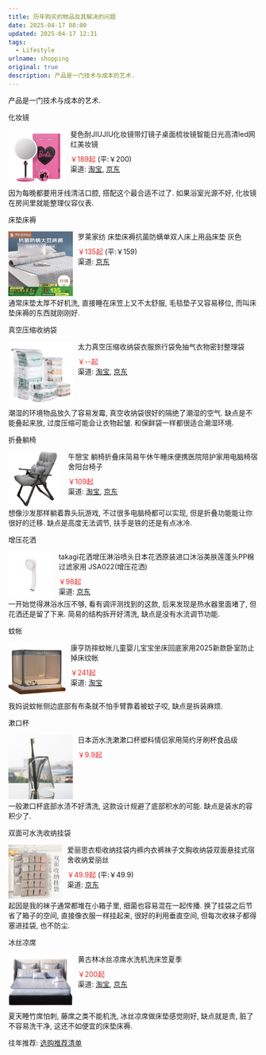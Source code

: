 ```yaml
---
title: 历年购买的物品及其解决的问题
date: 2025-04-17 08:00
updated: 2025-04-17 12:31
tags: 
  - Lifestyle
urlname: shopping
original: true
description: 产品是一门技术与成本的艺术.
---
```

产品是一门技术与成本的艺术.
<!--more-->
化妆镜
<div style="display: flex;">
  <div style="width: 130px;">
    <img src="/picture/2025-05-16_11-58.jpg">
  </div>
  <div style="padding-left: 10px">
    <div>斐色耐JIUJIU化妆镜带灯镜子桌面梳妆镜智能日光高清led网红美妆镜</div>
    <div style="margin-top: 10px"><span style="color:#e62828">￥189起</span> (平:￥200)</div>
    <div >渠道: <a href="https://uland.taobao.com/coupon/edetail?e=BQwHdpL%2FCEOlhHvvyUNXZfh8CuWt5YH5OVuOuRD5gLJMmdsrkidbOWBzzpT26idJtFWK1uXuuwOm4uKA3JCLsGbQXYVZGzl%2B5QW27mLO1sJqv8cE6dQTeEKyblJWkNjRl%2Bcx4uLS14Z2hpSzkXEPijTU8DC75RBxBxjzytuc9qfZwVjqoCQFC0HrDiSiwDSi39JfIyQPGyNvY11IE%2B%2BKu6VvURXJ6OS3GxWr9Yvy3vEXGyqsVme%2BZKas0nCaY%2Bve6WtfynQh5PS7VEw3MA%2FL0QhNXOOcu33lqowPvRZxPyd95IErcpdrT7zUX4QjNoGko0EzVBgpjgTahiwsdOwg7AIau621gO82&traceId=0b52068217483122103016207efa17&union_lens=lensId%3APUB%401748312062%402106eb1f_0d5c_1970f84fa63_df36%40024GAd4NGaS3usyL6Qe0sZHU%40eyJmbG9vcklkIjo4MDY3NCwiic3BtQiiI6Il9wb3J0YWxfdjJfcGFnZXNfcHJvbW9fZ29vZHNfaW5kZXhfaHRtIiiwiic3JjRmxvb3JJZCI6IjgwNjc0In0ie%3BtkScm%3AselectionPlaza_site_4358_0_0_0_1_1748312062637686960060%3Bscm%3A1007.30148.329090.pub_search-item_f007c380-5cdb-49c0-bf5e-2a2fdefcfdf7_">淘宝</a>, <a href="https://union-click.jd.com/jdc?e=618%7Cpc%7C&p=JF8BATQJK1olXg4LV1xYDE4XA18IGloQWgADU1xUCEgUAV9MRANLAjZbERscSkAJHTdNTwcKBlMdBgABFksWAmoPHVoSXw8CV11fFxJSXzI4QUV3IX1bIB09XSlDA3FUTDJrKRxDElJROEonAG4KGFgXVA4FUG5tCEwnQgEIElkUXwMyVW5dDk4eAW8IHFscXAEFZFldAXtMVgEMT1IRXANQB11UChhAM184GGsSXQ8WUiwcWl8RcV84G2sWbURsU1hVChkeVD0OSVxHWFMDBA1cCh4TCjwPTl1BXFUKVg5tCkoWB2Y4K4WY7WV3VToWCRwWamxpQ1JVKV7c2e5MejsXAWcKCmtoKFB8JwwpTy1VXiprey5GLQFcMAo8WxZ5ARNIT1oTA3JmMgkDcw8UQyxRK14lWwQEZA">京东</a></div>
  </div>
</div>
因为每晚都要用牙线清洁口腔, 搭配这个最合适不过了. 如果浴室光源不好, 化妆镜在房间里就能整理仪容仪表.

床垫床褥
<div style="display: flex;">
  <div style="width: 130px;">
    <img src="/picture/2025-04-16_12-12.jpg">
  </div>
  <div style="padding-left: 10px">
    <div>罗莱家纺 床垫床褥抗菌防螨单双人床上用品床垫 灰色</div>
    <div style="margin-top: 10px"><span style="color:#e62828">￥135起</span> (平:￥159)</div>
    <div >渠道: <a href="https://union-click.jd.com/jdc?e=618%7Cpc%7C&p=JF8BATUJK1olXQABVFhUDkIXAV8IGloUVAUDUFtcCEInRzBQRQQlBENHFRxWFlVPRjtUBABAQlRcCEBdCUoWCmwJH14UXQ8dDRsBVXtJBgZwZgtJPmZBIicEXjFtVgpDfgxlUQoyVW5eCUkUAG0BE1wRbTYCU24fZp2bpba3m4-K2tCJ311cCEInAl8IHV4QWwAFU1tZAEweM2gIEmtOCGgGAFdZCU5FUGwBGQhCbTYyV25aCEIDBR1JSU8TLzYyVG5eOEsWA2YBElkXWAQASF5eCk0XA3MIHV4QWwAFU1xeDk4UM20JGl8cbTbc2e41DDlAaG1VeR1UX0NnHS0v1sanEh14G1kXXRcyKjoZbiAWQTF-bQwWPURGPx1ccxcSeT0JdVl2OGBdVwM1bD1TfS9BTVkdCTYHZG4">京东</a></div>
  </div>
</div>
通常床垫太厚不好机洗, 直接睡在床笠上又不太舒服, 毛毯垫子又容易移位, 而叫床垫床褥的东西就刚刚好.

真空压缩收纳袋
<div style="display: flex;">
  <div style="width: 130px;">
    <img src="/picture/2025-04-16_12-25.jpg">
  </div>
  <div style="padding-left: 10px">
    <div>太力真空压缩收纳袋衣服旅行袋免抽气衣物密封整理袋</div>
    <div style="margin-top: 10px"><span style="color:#e62828">￥--起</span></div>
    <div >渠道: <a href="https://s.click.taobao.com/t?e=m%3D2%26s%3DDbDYwtjvISpw4vFB6t2Z2ueEDrYVVa64YUrQeSeIhnK53hKxp7mNFupH%2BKVf1VvfZSi0MojJxd4FAvjU8V96Zug8%2BWZ7mGwcnYphurpnMR4Al5wSPB27UtBH5tSNdIpA8mL8HhJ3EdVrH4ks4QyiY4z4rjZDGVMAuYceVrF7ucUHCRf5QZF%2BZuVMGbqY6G9PL95d7k%2B037U7Z5MEezoWDqPqvBa9XwUboaXepRpJNC57S4OqJXyzm3iOG0jhpxD%2FYL64De31URnz35HToToHIu8OytvG3CCgkZn3A9FxdX4F%2B6qWNoTfGk3O4wtQ3K90O8IOFjbFg37JJ3CvloTrLCGFCzYOOqAQ&union_lens=lensId%3APUB%401744777480%40212bda34_0c9c_1963cd78ae6_4d39%400275749gfa1vmEOniMbdMfZR%40eyJmbG9vcklkIjo4MDY3NCwiic3BtQiiI6Il9wb3J0YWxfdjJfcGFnZXNfcHJvbW9fZ29vZHNfaW5kZXhfaHRtIiiwiic3JjRmxvb3JJZCI6IjgwNjc0In0ie%3BtkScm%3AselectionPlaza_site_4358_0_0_0_1_1744777481015686960060%3Bscm%3A1007.30148.329090.pub_search-item_9d19c3a6-5f9c-46c2-ab66-b4a7acb2ce8c_">淘宝</a>, <a href="https://union-click.jd.com/jdc?e=618%7Cpc%7C&p=JF8BAS8JK1olXwECUVtaDkkSCl8IGloUXAcLVldYDUwnRzBQRQQlBENHFRxWFlVPRjtUBABAQlRcCEBdCUoWAm4BGVIQWAEdDRsBVXsNd2hNfFhlPGVhUwIGSkJcZCRTZxNDUQoyVW5eCUkUAG0BE1wRbTYCU24LZksWAm4JGlscWQcyVW5dDk4SBWkOGVwWWwQFZFldAXtMVgEMT1IRXANQB11UChhAM184GGsSXQ8WUiwcWl8RcV84G2sWbQYDVFZeDU4RA2oLB1sXWgMCUkJdDk4SBWkOGV4cXAAKZFxcCU8eM1_WlutzWXhDK14eeghvWhFBbV9Og4uyRSIqCkkfAn44ElhtK35lHwg0YAMeeWlAGCN9ClZ8AgUkZklNXhBfEiwSGm93MVYEXCBkA18NK2s">京东</a></div>
  </div>
</div>
潮湿的环境物品放久了容易发霉, 真空收纳袋很好的隔绝了潮湿的空气. 缺点是不能叠起来放, 过度压缩可能会让衣物起皱. 和保鲜袋一样都很适合潮湿环境.

折叠躺椅
<div style="display: flex;">
  <div style="width: 130px;">
    <img src="/picture/2025-04-16_13-49.jpg">
  </div>
  <div style="padding-left: 10px">
    <div>午憩宝 躺椅折叠床简易午休午睡床便携医院陪护家用电脑椅宿舍阳台椅子</div>
    <div style="margin-top: 10px"><span style="color:#e62828">￥109起</span></div>
    <div >渠道: <a href="https://uland.taobao.com/coupon/edetail?e=raU1IFgfi%2FWlhHvvyUNXZfh8CuWt5YH5OVuOuRD5gLJMmdsrkidbOWgpcJRl3wFwcV%2FlEyhmp8ASmaNmrvAKg8WAwYHfolxryKAgnDmm2ndfXK9kCMLt6gUK1ZlHkIiAb6Tbqu3MUbDE5b7j7gIKFNgBE4XW2EqXaXOtHj5%2BtxsvR%2F1BNLrRCcLRW2d0xlmJICz0STAcMtun%2Fmg3wCNFzl3kJNatw143Q9xUogD30tT2mzvc%2Bge7yPHD%2BxOfOoIknu1dh2WC27go6nIBvrmLTbcZelJt%2BzjymyD98onOdgTfCbcO5WFd7j2gj%2BeEve0oyu6qgk8C%2BkjDuWz1Er4A5PpvTxnSf5WlGVABmvVyKZKie%2FpBy9wBFg%3D%3D&traceId=21076cab17447828004395687e4d8b&union_lens=lensId%3APUB%401744782790%402106eb1f_1bca_1963d2890a1_81c5%40026PKc5nIVHr6HXVlKUenLnD%40eyJmbG9vcklkIjo4MDY3NCwiic3BtQiiI6Il9wb3J0YWxfdjJfcGFnZXNfcHJvbW9fZ29vZHNfaW5kZXhfaHRtIiiwiic3JjRmxvb3JJZCI6IjgwNjc0In0ie%3BtkScm%3AselectionPlaza_site_4358_0_0_0_16_1744782790904686960060%3Bscm%3A1007.30148.329090.pub_search-item_4aaf720e-fdfb-4592-9f48-af68ad297c46_">淘宝</a>, <a href="https://union-click.jd.com/jdc?e=618%7Cpc%7C&p=JF8BAS8JK1olXQYFVl1fAUIUB18IGloWXg8LV15aDk4RBl9MRANLAjZbERscSkAJHTdNTwcKBlMdBgABFksWAmwLElIWXQEEUVhYFxJSXzI4biN-XFMHKQE_bDFEAQ8WWgZ-KHVqNFJROEonAG4KGFgXVA4FUG5tCEwnQgEPGl4UXwEyVW5dDk4SBWYLE1kRVAYLZFldAXtMVgEMT1IRXANQB11UChhAM184GGsSXQ8WUiwcWl8RcV84G2sWbQYDVFZeDUwVBWYIB1sQXAIHUEJdDk4SBWYLGFwUWAAHZFxcCU8eM1_WlutgWUJ-Klk8SzEfZA0MZiBug4uyRSIqCkkfAn44bDBjCFR-LDsqax5uWS9TGV4QL3UDPFxaZklwcAZ8YB5xDnFSDQ4qCzFLcF8NK2s">京东</a></div>
  </div>
</div>
想像沙发那样躺着靠头玩游戏, 不过很多电脑椅都可以实现, 但是折叠功能能让你很好的迁移. 缺点是高度无法调节, 扶手是铁的还是有点冰冷. 

增压花洒
<div style="display: flex;">
  <div style="width: 130px;">
    <img src="/picture/2025-04-16_14-09-18.jpg">
  </div>
  <div style="padding-left: 10px">
    <div>takagi花洒增压淋浴喷头日本花洒原装进口沐浴美肤莲蓬头PP棉过滤家用 JSA022(增压花洒)</div>
    <div style="margin-top: 10px"><span style="color:#e62828">￥98起</span></div>
    <div >渠道: <a href="https://union-click.jd.com/jdc?e=618%7Cpc%7C&p=JF8BATEJK1olXQAGV1xaDUMSBV8IGlodXgILUV1dDEIfBF9MRANLAjZbERscSkAJHTdNTwcKBlMdBgABFksWAmcLH1IQXgYGXVZaFxJSXzI4ZjwWWH1nFBc-VRdeawxjegdlAnZQAlJROEonAG4KGFgXVA4FUG5tCEwnQgEIGlsVXwcFVG5cOEsRBmoOElkRVQ8KV1ZtD0seMzRddV9BVAIDUQwOC0IVUDg4K2sWbQECXUpbegpFF2l6K2sVbQUyVF9dAUMTBmkPE1IJXQIBU1tbFEsRBmoOElkRWAAEXVttCkoWB2Y4K4WY7X1wUCwACEhxXxp1TgwWJFPc2e5MejsVB2kPCmsSGmFCCysPXCBASDgAXQtVAlxYIR0pdCh5QSlcbwYcXmN-UxUOXUtTYBVRK14lbQ">京东</a></div>
  </div>
</div>
一开始觉得淋浴水压不够, 看有调评测找到的这款, 后来发现是热水器里面堵了, 但花洒还是留了下来. 简易的结构拆开好清洗, 缺点是没有水流调节功能. 

蚊帐
<div style="display: flex;">
  <div style="width: 130px;">
    <img src="/picture/2025-04-17_12-10-31.jpg">
  </div>
  <div style="padding-left: 10px">
    <div>康亨防摔蚊帐儿童婴儿宝宝坐床回底家用2025新款卧室防止掉床纹帐</div>
    <div style="margin-top: 10px"><span style="color:#e62828">￥241起</span></div>
    <div >渠道: <a href="https://s.click.taobao.com/t?e=m%3D2%26s%3DX6q25XTsBXRw4vFB6t2Z2ueEDrYVVa64YUrQeSeIhnK53hKxp7mNFupH%2BKVf1VvfyF9MpPCi%2FP4FAvjU8V96Zug8%2BWZ7mGwcnYphurpnMR4Al5wSPB27UtBH5tSNdIpA8mL8HhJ3EdVrH4ks4QyiY4z4rjZDGVMAmKI%2FWToAISf05J9EjZ4Cg6Q6sZp7gNLmb4%2BNtrBbTSztl1V2CRFnzGH4Fmynn6mXVy24fy0Q9GFynqaPdBCfZFd4CtN0BiCEl8q5aNiAUKO0zvIVVx%2BPc2%2F51BzEHetfxglKFrfPmkzgk553RHFrowuydcy5%2F08a08FPylgDYdDGDF1NzTQoPw%3D%3D&union_lens=lensId%3APUB%401744862958%40213f7c81_1bdb_19641efd581_1d64%40023pFxP8OtxvRMZlR858Gx8R%40eyJmbG9vcklkIjo4MDY3NCwiic3BtQiiI6Il9wb3J0YWxfdjJfcGFnZXNfcHJvbW9fZ29vZHNfaW5kZXhfaHRtIiiwiic3JjRmxvb3JJZCI6IjgwNjc0In0ie%3BtkScm%3AselectionPlaza_site_4358_0_0_0_6_1744862959047686960060%3Bscm%3A1007.30148.329090.pub_search-item_19dd6dbc-f5b0-40ce-9ba8-5358c3ad16c2_">淘宝</a></div>
  </div>
</div>
我妈说蚊帐侧边底部有布条就不怕手臂靠着被蚊子咬, 缺点是拆装麻烦.

漱口杯
<div style="display: flex;">
  <div style="width: 130px;">
    <img src="/picture/2025-04-16_14-22-36.jpg">
  </div>
  <div style="padding-left: 10px">
    <div>日本沥水洗漱漱口杯塑料情侣家用简约牙刷杯食品级</div>
    <div style="margin-top: 10px"><span style="color:#e62828">￥9.9起</span></div>
  </div>
</div>
一般漱口杯底部水渍不好清洗, 这款设计规避了底部积水的可能. 缺点是装水的容积少了. 

双面可水洗收纳挂袋
<div style="display: flex;">
  <div style="width: 130px;">
    <img src="/picture/2025-04-16_11-58.jpg">
  </div>
  <div style="padding-left: 10px">
    <div>爱丽思衣柜收纳挂袋内裤内衣裤袜子文胸收纳袋双面悬挂式宿舍收纳爱丽丝</div>
    <div style="margin-top: 10px"><span style="color:#e62828">￥49.9起</span> (平:￥49.9)</div>
    <div >渠道: <a href="https://union-click.jd.com/jdc?e=618%7Cpc%7C&p=JF8BAS0JK1olWg4LUlxbDEofM28JGlkXXgYKUFpZDksQMytXQwVKbV9HER8fA1UJWypcR0ROCBlQCgJDCEoWAW0LG1MRWQIEVFlCUQ5LXl9YQD8LPUJ6KjwjCyhKWRdKTj1XJVByWFJtCXsUAm0LGFkcVQEGZG5dD3tWbWwNE1gTbQcyVFhYDU0RB2gPGVoRWzYFVFdtUx55BzsBH1oQD1UBXVwOX3snM2w4HFscSQBwFQxJDjknM284GGsVXAYKV15dAE0VAXMIGlsSXQIeVFhYDU0RB2gMH1kQXjYAVV9ZAXsn3eK4aFxcJH4HNxsVQ0N0WCYKY4WY7Rd-I1xfAEoGMwR_YCRoOGZ-BzslVgloWmtpQ1xmCXZdDzBfdzcXVjFJeBtGWEFgVRgmADYnBl84">京东</a></div>
  </div>
</div>
起因是我的袜子通常都堆在小箱子里, 细菌也容易混在一起传播. 换了挂袋之后节省了箱子的空间, 直接像衣服一样挂起来, 很好的利用垂直空间, 但每次收袜子都得塞进挂袋, 也不防尘.

冰丝凉席
<div style="display: flex;">
  <div style="width: 130px;">
    <img src="/picture/2025-04-17_12-03.jpg">
  </div>
  <div style="padding-left: 10px">
    <div>黄古林冰丝凉席水洗机洗床笠夏季</div>
    <div style="margin-top: 10px"><span style="color:#e62828">￥200起</span></div>
    <div >渠道: <a href="https://s.click.taobao.com/t?e=m%3D2%26s%3DDzUfx4nIXmdw4vFB6t2Z2ueEDrYVVa64YUrQeSeIhnK53hKxp7mNFupH%2BKVf1VvfO81YmZGGX5MFAvjU8V96Zug8%2BWZ7mGwcnYphurpnMR4Al5wSPB27UtBH5tSNdIpA8mL8HhJ3EdVrH4ks4QyiY4z4rjZDGVMAle6TfSqo9R%2F05J9EjZ4Cg5ESMSIvSnZOMN7NXhFCiym6KniGNymlSieOZ5xscngODq1UeUYfG92xQLukj2zIiqAJg0kLeUxjT7GfbrT6rTbvjpUDfOx4Co%2BDKwFLEd9Q5dUsQ8NYvbh5nJX9gMeZLvRdOIE5Rmb2IYULNg46oBA%3D&union_lens=lensId%3APUB%401744862260%40213d6f57_1b46_19641e52dcb_bb98%40032LnQbW11qpQ4yeCVZg76TO%40eyJmbG9vcklkIjo4NTQ2Nywiic3BtQiiI6Il9wb3J0YWxfdjJfcGFnZXNfcHJvbW9fZ29vZHNfZGV0YWlsX2h0bSIsInNyY0Zsb29ySWQiiOiiI4MDY3NCJ9%3BtkScm%3AselectionPlaza_site_4358_0_0_0_1_1744862260758686960060%3Bscm%3A1007.30148.329090.pub_search-item_6905400f-db9f-41b0-8843-6c5db0c7a5b6_">淘宝</a>, <a href="https://union-click.jd.com/jdc?e=618%7Cpc%7C&p=JF8BAS8JK1olXwECU1xaDEoVBF8IGloWWwQKXFpcC0oVAl9MRANLAjZbERscSkAJHTdNTwcKBlMdBgABFksWAmwOGVMdWQcBVVxcFxJSXzI4ZQ9iPH1dB1o-ChtneT18clxmOkRXNFJROEonAG4KGFgXVA4FUG5tCEwnQgEPH1oWVAAyVW5dDk4SCmgLH1sTVA8LZFldAXtMVgEMT1IRXANQB11UChhAM184GGsSXQ8WUiwcWl8RcV84G2sWbQYDVFdUCU8WB2gKB1sVXwYKXUJdDk4SCmgLGFkWVQILZFxcCU8eM1_WluttWXZ7PVhUDBNEdj9aXiBqg4uyRTUkAEsXAH44GQRzOQNpDQwhbD1WdQ10XTNeG3BQCgIhZklFRA5rEg9GG3pAPB9aYApDBV8NK2s">京东</a></div>
  </div>
</div>
夏天睡竹席怕刺, 藤席之类不能机洗, 冰丝凉席做床垫感觉刚好, 缺点就是贵, 脏了不容易洗干净, 这还不如便宜的床垫床褥.

往年推荐: [选购推荐清单](/shopping)